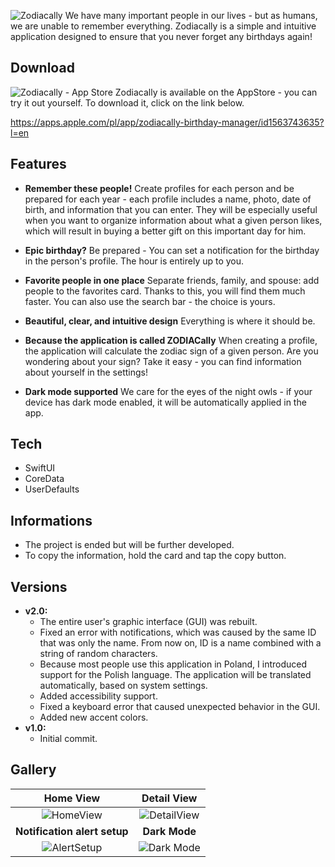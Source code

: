 ![Zodiacally](https://user-images.githubusercontent.com/41966757/127169591-86945ed6-5d80-48d2-b668-4935a7f9e279.png)
We have many important people in our lives - but as humans, we are unable to remember everything. Zodiacally is a simple and intuitive application designed to ensure that you never forget any birthdays again! 

## Download
![Zodiacally - App Store](https://user-images.githubusercontent.com/41966757/127171036-a3b52b31-ccd4-4eaf-9877-962ef1cfe2a3.png)
Zodiacally is available on the AppStore - you can try it out yourself.
To download it, click on the link below.

https://apps.apple.com/pl/app/zodiacally-birthday-manager/id1563743635?l=en


## Features
- **Remember these people!**
Create profiles for each person and be prepared for each year - each profile includes a name, photo, date of birth, and information that you can enter. They will be especially useful when you want to organize information about what a given person likes, which will result in buying a better gift on this important day for him.

- **Epic birthday?**
Be prepared - You can set a notification for the birthday in the person's profile. The hour is entirely up to you.

- **Favorite people in one place**
Separate friends, family, and spouse: add people to the favorites card. Thanks to this, you will find them much faster. You can also use the search bar - the choice is yours.

- **Beautiful, clear, and intuitive design**
Everything is where it should be.

- **Because the application is called ZODIACally**
When creating a profile, the application will calculate the zodiac sign of a given person. Are you wondering about your sign? Take it easy - you can find information about yourself in the settings!

- **Dark mode supported**
We care for the eyes of the night owls - if your device has dark mode enabled, it will be automatically applied in the app.

## Tech
- SwiftUI
- CoreData
- UserDefaults

## Informations
- The project is ended but will be further developed.
- To copy the information, hold the card and tap the copy button.

## Versions
* **v2.0:**
  * The entire user's graphic interface (GUI) was rebuilt.
  * Fixed an error with notifications, which was caused by the same ID that was only the name. From now on, ID is a name combined with a string of random characters.
  * Because most people use this application in Poland, I introduced support for the Polish language. The application will be translated automatically, based on system settings.
  * Added accessibility support.
  * Fixed a keyboard error that caused unexpected behavior in the GUI.
  * Added new accent colors.
* **v1.0:**
  * Initial commit.

## Gallery
Home View | Detail View
|:-------------------------:|:-------------------------:|
![HomeView](https://user-images.githubusercontent.com/41966757/127171302-18d0586f-bee4-45b8-9741-310a20bb3d53.png)  |  ![DetailView](https://user-images.githubusercontent.com/41966757/127171315-7d1a0721-7b0b-490d-ad0d-4a5bea961736.png)
**Notification alert setup** | **Dark Mode**
![AlertSetup](https://user-images.githubusercontent.com/41966757/127171305-9503a00b-6901-41f6-ae7f-9d332cab8515.png) | ![Dark Mode](https://user-images.githubusercontent.com/41966757/127171319-0689ab43-3b86-4ee8-ab0b-a0bc9b6093d8.png)
